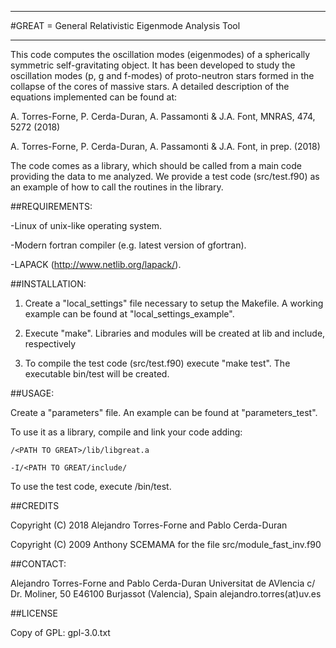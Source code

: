 ************************************************************************

#GREAT = General Relativistic Eigenmode Analysis Tool

************************************************************************

  This code computes the oscillation modes (eigenmodes) of a spherically
  symmetric self-gravitating object. It has been developed to study the 
  oscillation modes (p, g and f-modes) of proto-neutron stars formed in the 
  collapse of the cores of massive stars. A detailed description of the equations 
  implemented can be found at:

  A. Torres-Forne, P. Cerda-Duran, A. Passamonti & J.A. Font, MNRAS, 474, 5272 (2018)
  
  A. Torres-Forne, P. Cerda-Duran, A. Passamonti & J.A. Font, in prep. (2018)

  The code comes as a library, which should be called from a main code providing
  the data to me analyzed. We provide a test code (src/test.f90) as an example of
  how to call the routines in the library.


##REQUIREMENTS:

-Linux of unix-like operating system.

-Modern fortran compiler (e.g. latest version of gfortran).

-LAPACK (http://www.netlib.org/lapack/).

##INSTALLATION:

1. Create a "local_settings" file necessary to setup the Makefile. A working
    example can be found at "local_settings_example".

2. Execute "make". Libraries and modules will be created at lib and include,
    respectively

3. To compile the test code (src/test.f90) execute "make test". The executable
    bin/test will be created.
 
##USAGE:

Create a "parameters" file. An example can be found at "parameters_test".

To use it as a library, compile and link your code adding:

    /<PATH TO GREAT>/lib/libgreat.a
    
    -I/<PATH TO GREAT/include/

To use the test code, execute /bin/test.


##CREDITS

Copyright (C) 2018 Alejandro Torres-Forne and Pablo Cerda-Duran

Copyright (C) 2009 Anthony SCEMAMA for the file src/module_fast_inv.f90


##CONTACT:

Alejandro Torres-Forne and Pablo Cerda-Duran
Universitat de AVlencia
c/ Dr. Moliner, 50
E46100 Burjassot (Valencia), Spain
alejandro.torres(at)uv.es

##LICENSE

Copy of GPL: gpl-3.0.txt